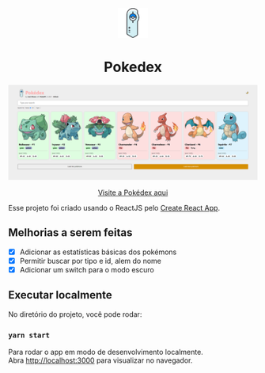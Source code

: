 <div align="center">
  <a
    href="https://www.flaticon.com/br/autores/roundicons-freebies"
    title="Roundicons Freebies"
  >
    <img src="./.github/pokedex.svg" alt="Pokédex" id="pokedex" style="width:60px" />
  </a>
  <h1>Pokedex</h1>
</div>
 <a
    href="https://www.flaticon.com/br/autores/roundicons-freebies"
    title="Roundicons Freebies"
  >
    <img src="./.github/web.png" alt="Pokédex" id="pokedex"/>
</a>  
<p align="center">
<a
    href="https://jos3spokedex.netlify.app"
    title="Pokédex"
  >
    Visite a Pokédex aqui
</a> </p>

Esse projeto foi criado usando o ReactJS pelo [Create React App](https://github.com/facebook/create-react-app).

## Melhorias a serem feitas

- [x] Adicionar as estatísticas básicas dos pokémons
- [x] Permitir buscar por tipo e id, alem do nome
- [x] Adicionar um switch para o modo escuro

## Executar localmente

No diretório do projeto, você pode rodar:

### `yarn start`

Para rodar o app em modo de desenvolvimento localmente.\
Abra [http://localhost:3000](http://localhost:3000) para visualizar no navegador.
